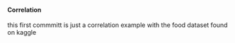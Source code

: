 #### Correlation 

this first commmitt is just a correlation example with the food dataset found on kaggle

